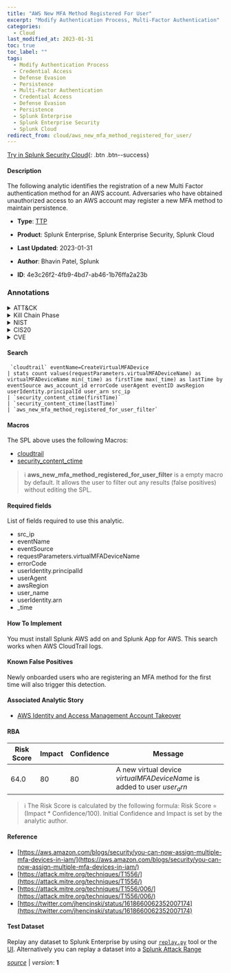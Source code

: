 ```yaml
---
title: "AWS New MFA Method Registered For User"
excerpt: "Modify Authentication Process, Multi-Factor Authentication"
categories:
  - Cloud
last_modified_at: 2023-01-31
toc: true
toc_label: ""
tags:
  - Modify Authentication Process
  - Credential Access
  - Defense Evasion
  - Persistence
  - Multi-Factor Authentication
  - Credential Access
  - Defense Evasion
  - Persistence
  - Splunk Enterprise
  - Splunk Enterprise Security
  - Splunk Cloud
redirect_from: cloud/aws_new_mfa_method_registered_for_user/
---
```




[Try in Splunk Security Cloud](https://www.splunk.com/en_us/cyber-security.html){: .btn .btn--success}

#### Description

The following analytic identifies the registration of a new Multi Factor authentication method for an AWS account. Adversaries who have obtained unauthorized access to an AWS account may register a new MFA method to maintain persistence.

- **Type**: [TTP](https://github.com/splunk/security_content/wiki/Detection-Analytic-Types)
- **Product**: Splunk Enterprise, Splunk Enterprise Security, Splunk Cloud

- **Last Updated**: 2023-01-31
- **Author**: Bhavin Patel, Splunk
- **ID**: 4e3c26f2-4fb9-4bd7-ab46-1b76ffa2a23b

### Annotations
<details>
  <summary>ATT&CK</summary>

<div markdown="1">

#### [ATT&CK](https://attack.mitre.org/)

| ID          | Technique   | Tactic         |
| ----------- | ----------- |--------------- |
| [T1556](https://attack.mitre.org/techniques/T1556/) | Modify Authentication Process | Credential Access, Defense Evasion, Persistence |

| [T1556.006](https://attack.mitre.org/techniques/T1556/006/) | Multi-Factor Authentication | Credential Access, Defense Evasion, Persistence |

</div>
</details>


<details>
  <summary>Kill Chain Phase</summary>

<div markdown="1">

* Exploitation
* Installation


</div>
</details>


<details>
  <summary>NIST</summary>

<div markdown="1">

* DE.CM



</div>
</details>

<details>
  <summary>CIS20</summary>

<div markdown="1">

* CIS 10



</div>
</details>

<details>
  <summary>CVE</summary>

<div markdown="1">


</div>
</details>


#### Search

```
 `cloudtrail` eventName=CreateVirtualMFADevice 
| stats count values(requestParameters.virtualMFADeviceName) as virtualMFADeviceName min(_time) as firstTime max(_time) as lastTime by eventSource aws_account_id errorCode userAgent eventID awsRegion userIdentity.principalId user_arn src_ip 
| `security_content_ctime(firstTime)` 
| `security_content_ctime(lastTime)` 
| `aws_new_mfa_method_registered_for_user_filter`
```

#### Macros
The SPL above uses the following Macros:
* [cloudtrail](https://github.com/splunk/security_content/blob/develop/macros/cloudtrail.yml)
* [security_content_ctime](https://github.com/splunk/security_content/blob/develop/macros/security_content_ctime.yml)

> :information_source:
> **aws_new_mfa_method_registered_for_user_filter** is a empty macro by default. It allows the user to filter out any results (false positives) without editing the SPL.



#### Required fields
List of fields required to use this analytic.
* src_ip
* eventName
* eventSource
* requestParameters.virtualMFADeviceName
* errorCode
* userIdentity.principalId
* userAgent
* awsRegion
* user_name
* userIdentity.arn
* _time



#### How To Implement
You must install Splunk AWS add on and Splunk App for AWS. This search works when AWS CloudTrail logs.
#### Known False Positives
Newly onboarded users who are registering an MFA method for the first time will also trigger this detection.

#### Associated Analytic Story
* [AWS Identity and Access Management Account Takeover](/stories/aws_identity_and_access_management_account_takeover)




#### RBA

| Risk Score  | Impact      | Confidence   | Message      |
| ----------- | ----------- |--------------|--------------|
| 64.0 | 80 | 80 | A new virtual device $virtualMFADeviceName$ is added to user  $user_arn$ |


> :information_source:
> The Risk Score is calculated by the following formula: Risk Score = (Impact * Confidence/100). Initial Confidence and Impact is set by the analytic author.


#### Reference

* [https://aws.amazon.com/blogs/security/you-can-now-assign-multiple-mfa-devices-in-iam/](https://aws.amazon.com/blogs/security/you-can-now-assign-multiple-mfa-devices-in-iam/)
* [https://attack.mitre.org/techniques/T1556/](https://attack.mitre.org/techniques/T1556/)
* [https://attack.mitre.org/techniques/T1556/006/](https://attack.mitre.org/techniques/T1556/006/)
* [https://twitter.com/jhencinski/status/1618660062352007174](https://twitter.com/jhencinski/status/1618660062352007174)



#### Test Dataset
Replay any dataset to Splunk Enterprise by using our [`replay.py`](https://github.com/splunk/attack_data#using-replaypy) tool or the [UI](https://github.com/splunk/attack_data#using-ui).
Alternatively you can replay a dataset into a [Splunk Attack Range](https://github.com/splunk/attack_range#replay-dumps-into-attack-range-splunk-server)




[*source*](https://github.com/splunk/security_content/tree/develop/detections/cloud/aws_new_mfa_method_registered_for_user.yml) \| *version*: **1**